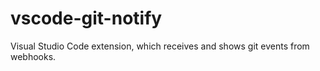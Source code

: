 # vscode-git-notify
Visual Studio Code extension, which receives and shows git events from webhooks.

